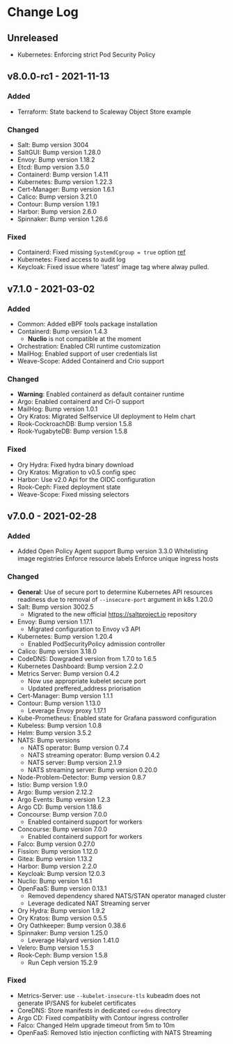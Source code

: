 # Change Log

## Unreleased

* Kubernetes: Enforcing strict Pod Security Policy

## v8.0.0-rc1 - 2021-11-13

### Added

* Terraform: State backend to Scaleway Object Store example

### Changed

* Salt: Bump version 3004
* SaltGUI: Bump version 1.28.0
* Envoy: Bump version 1.18.2
* Etcd: Bump version 3.5.0
* Containerd: Bump version 1.4.11
* Kubernetes: Bump version 1.22.3
* Cert-Manager: Bump version 1.6.1
* Calico: Bump version 3.21.0
* Contour: Bump version 1.19.1
* Harbor: Bump version 2.6.0
* Spinnaker: Bump version 1.26.6


### Fixed

* Containerd: Fixed missing `SystemdCgroup = true` option [ref](https://kubernetes.io/docs/setup/production-environment/container-runtimes/#containerd-systemd)
* Kubernetes: Fixed access to audit log
* Keycloak: Fixed issue where 'latest' image tag where alway pulled. 


## v7.1.0 - 2021-03-02

### Added

* Common: Added eBPF tools package installation
* Containerd: Bump version 1.4.3
  * **Nuclio** is not compatible at the moment
* Orchestration: Enabled CRI runtime customization
* MailHog: Enabled support of user credentials list
* Weave-Scope: Added Containerd and Crio support

### Changed

* **Warning**: Enabled containerd as default container runtime
* Argo: Enabled containerd and Cri-O support
* MailHog: Bump version 1.0.1
* Ory Kratos: Migrated Selfservice UI deployment to Helm chart
* Rook-CockroachDB: Bump version 1.5.8
* Rook-YugabyteDB: Bump version 1.5.8

### Fixed

* Ory Hydra: Fixed  hydra binary download
* Ory Kratos: Migration to v0.5 config spec
* Harbor: Use v2.0 Api for the OIDC configuration
* Rook-Ceph: Fixed deployment state
* Weave-Scope: Fixed missing selectors

## v7.0.0 - 2021-02-28

### Added

* Added Open Policy Agent support
  Bump version 3.3.0
  Whitelisting image registries
  Enforce resource labels
  Enforce unique ingress hosts

### Changed

* **General**: Use of secure port to determine Kubernetes API resources readiness due to removal of `--insecure-port` argument in k8s 1.20.0
* Salt: Bump version 3002.5
  * Migrated to the new official https://saltproject.io repository
* Envoy: Bump version 1.17.1
  * Migrated configuration to Envoy v3 API
* Kubernetes: Bump version 1.20.4
  * Enabled PodSecurityPolicy admission controller
* Calico: Bump version 3.18.0
* CodeDNS: Dowgraded version from 1.7.0 to 1.6.5
* Kubernetes Dashboard: Bump version 2.2.0
* Metrics Server: Bump version 0.4.2
  * Now use appropriate kubelet secure port
  * Updated preffered_address priorisation
* Cert-Manager: Bump version 1.1.1
* Contour: Bump version 1.13.0
  * Leverage Envoy proxy 1.17.1
* Kube-Prometheus: Enabled state for Grafana password configuration
* Kubeless: Bump version 1.0.8
* Helm: Bump version 3.5.2
* NATS: Bump versions
  * NATS operator: Bump version 0.7.4
  * NATS streaming operator: Bump version 0.4.2
  * NATS server: Bump version 2.1.9
  * NATS streaming server: Bump version 0.20.0
* Node-Problem-Detector: Bump version 0.8.7
* Istio: Bump version 1.9.0
* Argo: Bump version 2.12.2
* Argo Events: Bump version 1.2.3
* Argo CD: Bump version 1.18.6
* Concourse: Bump version 7.0.0
  * Enabled containerd support for workers
* Concourse: Bump version 7.0.0
  * Enabled containerd support for workers
* Falco: Bump version 0.27.0
* Fission: Bump version 1.12.0
* Gitea: Bump version 1.13.2
* Harbor: Bump version 2.2.0
* Keycloak: Bump version 12.0.3
* Nuclio: Bump version 1.6.1
* OpenFaaS: Bump version 0.13.1
  * Removed dependency shared NATS/STAN operator managed cluster
  * Leverage dedicated NAT Streaming server
* Ory Hydra: Bump version 1.9.2
* Ory Kratos: Bump version 0.5.5
* Ory Oathkeeper: Bump version 0.38.6
* Spinnaker: Bump version 1.25.0
  * Leverage Halyard version 1.41.0
* Velero: Bump version 1.5.3
* Rook-Ceph: Bump version 1.5.8
  * Run Ceph version 15.2.9


### Fixed

* Metrics-Server: use `--kubelet-insecure-tls`
  kubeadm does not generate IP/SANS for kubelet certificates
* CoreDNS: Store manifests in dedicated `coredns` directory
* Argo CD: Fixed compatiblity with Contour ingress controller
* Falco: Changed Helm upgrade timeout from 5m to 10m
* OpenFaaS: Removed Istio injection conflicting with NATS Streaming